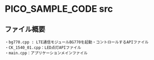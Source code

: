# PICO_SAMPLE_CODE src

## ファイル概要
    ・bg770.cpp : LTE通信モジュールBG770を起動・コントロールするAPIファイル
    ・CK_1540_01.cpp：LED点灯APIファイル
    ・main.cpp：アプリケーションメインファイル